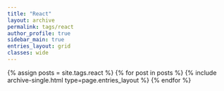 ```yaml
---
title: "React"
layout: archive
permalink: tags/react
author_profile: true
sidebar_main: true
entries_layout: grid
classes: wide
---
```


{% assign posts = site.tags.react %} {% for post in posts %} {% include archive-single.html type=page.entries_layout
%} {% endfor %}
